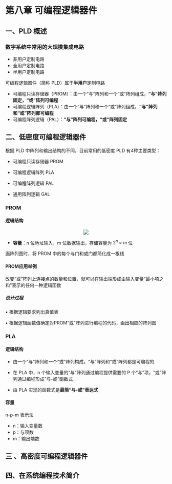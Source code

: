 # 第八章 可编程逻辑器件

## 一、PLD 概述

### 数字系统中常用的大规模集成电路

- 非用户定制电路
- 全用户定制电路
- 半用户定制电路

可编程逻辑器件（简称 PLD）属于**半用户**定制电路

- 可编程只读存储器（PROM）：由一个“与”阵列和一个“或”阵列组成，**“与”阵列固定，“或”阵列可编程**
- 可编程逻辑阵列（PLA）：由一个“与”阵列和一个“或”阵列组成，**“与”阵列和“或”阵列都可编程**
- 可编程阵列逻辑（PAL）：**“与”阵列可编程，“或”阵列固定**

## 二、低密度可编程逻辑器件

根据 PLD 中阵列和输出结构的不同，目前常用的低密度 PLD 有4种主要类型：

- 可编程只读存储器 PROM

- 可编程逻辑阵列 PLA

- 可编程阵列逻辑 PAL

- 通用阵列逻辑 GAL

### PROM

#### 逻辑结构

<div align=center><img
    src="https://gitee.com/Miraclezjy/utoolspic/raw/master/PROM%E7%9A%84%E9%80%BB%E8%BE%91%E7%BB%93%E6%9E%84-2021-12-2510:51:47.png">
</div>

- **容量**：n 位地址输入，m 位数据输出，存储容量为 $2^n \times m$ 位

画阵列图时，将 PROM 中的每个与门和或门都简化成一根线

#### PROM应用举例

改变“或”阵列上连接点的数量和位置，就可以在输出端形成由输入变量“最小项之和”表示的任何一种逻辑函数

##### 设计过程

• 根据逻辑要求列出真值表

• 根据逻辑函数值确定对PROM“或”阵列进行编程的代码，画出相应的阵列图

### PLA

#### 逻辑结构

- 由一个“与”阵列和一个“或”阵列构成，“与”阵列和“或”阵列都是可编程的 

- 在 PLA 中，n 个输入变量的“与”阵列通过编程提供需要的 P 个“与”项，“或”阵列通过编程形成“与-或”函数式 

- 由 PLA 实现的函数式是**最简“与-或”表达式**

#### 容量

n-p-m 表示法

- n：输入变量数
- p：与项数
- m：输出端数

## 三 、高密度可编程逻辑器件



## 四、在系统编程技术简介

